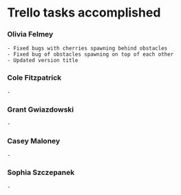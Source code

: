 # Trello tasks accomplished
### Olivia Felmey
    - Fixed bugs with cherries spawning behind obstacles
    - Fixed bug of obstacles spawning on top of each other
    - Updated version title

### Cole Fitzpatrick
    - 


### Grant Gwiazdowski
    - 

### Casey Maloney
    - 

### Sophia Szczepanek
    - 
